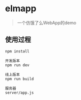 # elmapp

> 一个仿饿了么WebApp的demo

## 使用过程

``` 
npm install

开发版本
npm run dev

线上版本
npm run build

服务器
server/app.js
```

